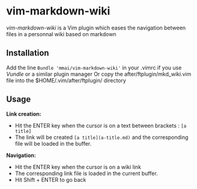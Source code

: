 vim-markdown-wiki
================

*vim-markdown-wiki* is a Vim plugin which eases the navigation between files in a personnal wiki based on markdown 

Installation
-------------

 Add the line `Bundle 'mmai/vim-markdown-wiki'` in your .vimrc if you use *Vundle* or a similar plugin manager
 Or copy the after/ftplugin/mkd_wiki.vim file into the $HOME/.vim/after/ftplugin/ directory

Usage
-----

**Link creation:**

 - Hit the ENTER key when the cursor is on a text between brackets : `[a title]`
 - The link will be created  `[a title](a-title.md)` and the corresponding file will be loaded in the buffer.

**Navigation:**

 - Hit the ENTER key when the cursor is on a wiki link
 - The corresponding link file is loaded in the current buffer.
 - Hit Shift + ENTER to go back

